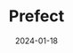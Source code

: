---
date: "2024-01-18"
title: "Prefect"
summary: "Take control of your code with Prefect's workflow orchestration platform"
images: # Create a folder called assets alongside this index.md file and place the images there. We only need the file name there. 
  - path: assets/prefect_pure_python.png
  - path: assets/prefect_infra.png
  - path: assets/prefect_local.png
  - path: assets/prefect_code_sample.png
  - path: assets/prefect_control_panel.png
categories:
  - workflow
tags:
  - "workflow"
links:
  - name: "prefect.io"
    link: "https://www.prefect.io"
  - name: "PrefectHQ/prefect"
    link: "https://github.com/PrefectHQ/prefect"
tutorials:
  - name: ":tv: Introduction to Workflow Orchestration with Prefect- Kevin Kho | SciPy 2022 @ Youtube"
    link: "https://www.youtube.com/watch?v=XL4wgLUp-VA"
submitted_by: LM
draft: false
---